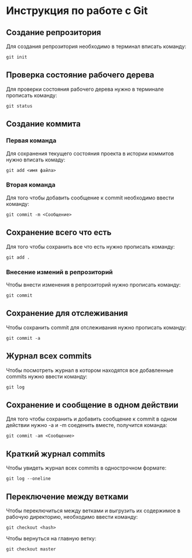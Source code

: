 # **Инструкция по работе с Git**

## **Создание репрозитория**
Для создания репрозитория необходимо в терминал вписать команду:

    git init

## **Проверка состояние рабочего дерева**
Для проверки состояния рабочего дерева нужно в терминале прописать команду:

    git status

## **Создание коммита**

### **Первая команда** 
Для сохранения текущего состояния проекта в истории коммитов нужно вписать комаду:

    git add <имя файла>

### **Вторая команда**
Для того чтобы добавить сообщение к commit необходимо ввести команду:

    git commit -m <Сообщение>

## **Сохранение всего что есть**
Для того чтобы сохранить все что есть нужно прописать команду:

    git add .
### **Внесение измений в репрозиторий**
Чтобы внести изменения в репрозиторий нужно прописать команду:

    git commit

## **Сохранение для отслеживания**
Чтобы сохранить commit для отслеживания нужно прописать команду:

    git commit -a

## **Журнал всех commits**
Чтобы посмотреть журнал в котором находятся все добавленные commits нужно ввести команду:

    git log

## **Сохранение и сообщение в одном действии**
Для того чтобы сохранить и добавить сообщение к commit в одном действии нужно -a и -m соеденить вместе, получится команда:

    git commit -am <Сообщение>

## **Краткий журнал commits**
Чтобы увидеть журнал всех commits в однострочном формате:

    git log --oneline

## Переключение между ветками 
 
Чтобы переключиться между ветками и выгрузить их содержимое в рабочую директорию, необходимо ввести команду:

    git checkout <hash>

Чтобы вернуться на главную ветку: 

    git checkout master

